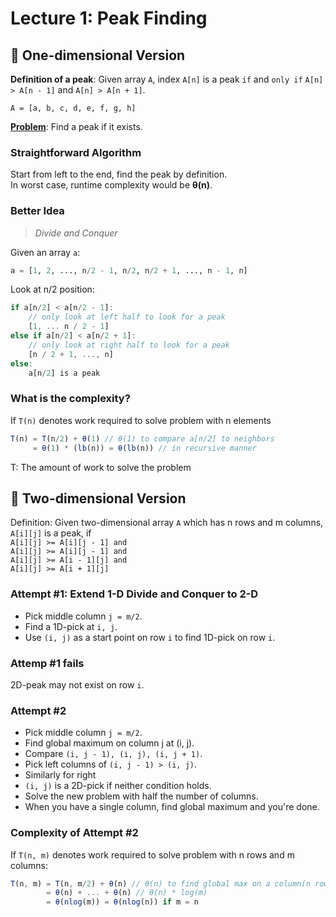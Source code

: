 # Lecture 1: Peak Finding

## 🚀 One-dimensional Version

**Definition of a peak**: Given array `A`, index `A[n]` is a peak `if` and `only if` `A[n] > A[n - 1]` and `A[n] > A[n + 1]`.

`A = [a, b, c, d, e, f, g, h]`

<u>**Problem**</u>: Find a peak if it exists.

### Straightforward Algorithm
Start from left to the end, find the peak by definition.  
In worst case, runtime complexity would be **θ(n)**.

### Better Idea
> *Divide and Conquer*

Given an array `a`:
```python
a = [1, 2, ..., n/2 - 1, n/2, n/2 + 1, ..., n - 1, n]
```

Look at n/2 position: 
```javascript
if a[n/2] < a[n/2 - 1]:
    // only look at left half to look for a peak
    [1, ... n / 2 - 1]
else if a[n/2] < a[n/2 + 1]:
    // only look at right half to look for a peak
    [n / 2 + 1, ..., n]
else:
    a[n/2] is a peak
```

### What is the complexity?

If `T(n)` denotes work required to solve problem with n elements
```javascript
T(n) = T(n/2) + θ(1) // θ(1) to compare a[n/2] to neighbors
     = θ(1) * (lb(n)) = θ(lb(n)) // in recursive manner
```  
T: The amount of work to solve the problem

## 🚀 Two-dimensional Version

Definition: Given two-dimensional array `A` which has n rows and m columns,
`A[i][j]` is a peak, if  
`A[i][j] >= A[i][j - 1] and`  
`A[i][j] >= A[i][j - 1] and`  
`A[i][j] >= A[i - 1][j] and`   
`A[i][j] >= A[i + 1][j]`

### **Attempt #1**: Extend 1-D Divide and Conquer to 2-D

- Pick middle column `j = m/2`.
- Find a 1D-pick at `i, j`.
- Use `(i, j)` as a start point on row `i` to find 1D-pick on row `i`.

### Attemp #1 fails
2D-peak may not exist on row `i`.

### **Attempt #2**
- Pick middle column `j = m/2`.
- Find global maximum on column j at (i, j).
- Compare `(i, j - 1), (i, j), (i, j + 1)`.
- Pick left columns of `(i, j - 1) > (i, j)`.
- Similarly for right
- `(i, j)` is a 2D-pick if neither condition holds.
- Solve the new problem with half the number of columns.
- When you have a single column, find global maximum and you're done.

### Complexity of Attempt #2
If `T(n, m)` denotes work required to solve problem with n rows and m columns:
```javascript
T(n, m) = T(n, m/2) + θ(n) // θ(n) to find global max on a column(n rows)
        = θ(n) + ... + θ(n) // θ(n) * log(m)
        = θ(nlog(m)) = θ(nlog(n)) if m = n
